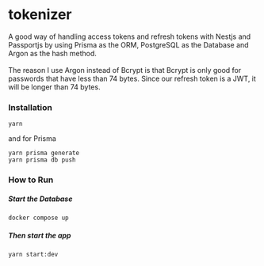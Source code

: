 # tokenizer

A good way of handling access tokens and refresh tokens with Nestjs and Passportjs by using Prisma as the ORM, PostgreSQL
as the Database and Argon as the hash method.\
<br />
The reason I use Argon instead of Bcrypt is that Bcrypt is only good for passwords that have less than 74 bytes. Since our refresh token is a JWT, it will be longer than 74 bytes.

### Installation

```
yarn
```

and for Prisma

```
yarn prisma generate
yarn prisma db push
```

### How to Run

##### Start the Database

```
docker compose up
```

##### Then start the app

```
yarn start:dev
```
